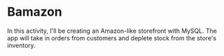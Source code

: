 # Bamazon
In this activity, I'll be creating an Amazon-like storefront with MySQL. The app will take in orders from customers and deplete stock from the store's inventory.
